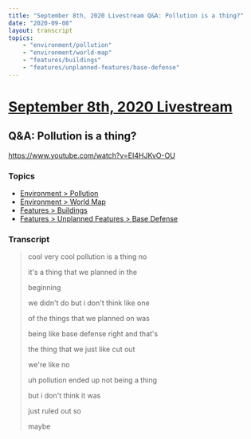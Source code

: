 ```yaml
---
title: "September 8th, 2020 Livestream Q&A: Pollution is a thing?"
date: "2020-09-08"
layout: transcript
topics:
    - "environment/pollution"
    - "environment/world-map"
    - "features/buildings"
    - "features/unplanned-features/base-defense"
---
```

# [September 8th, 2020 Livestream](../2020-09-08.md)
## Q&A: Pollution is a thing?
https://www.youtube.com/watch?v=EI4HJKvO-OU

### Topics
* [Environment > Pollution](../topics/environment/pollution.md)
* [Environment > World Map](../topics/environment/world-map.md)
* [Features > Buildings](../topics/features/buildings.md)
* [Features > Unplanned Features > Base Defense](../topics/features/unplanned-features/base-defense.md)

### Transcript

> cool very cool pollution is a thing no
>
> it's a thing that we planned in the
>
> beginning
>
> we didn't do but i don't think like one
>
> of the things that we planned on was
>
> being like base defense right and that's
>
> the thing that we just like cut out
>
> we're like no
>
> uh pollution ended up not being a thing
>
> but i don't think it was
>
> just ruled out so
>
> maybe
